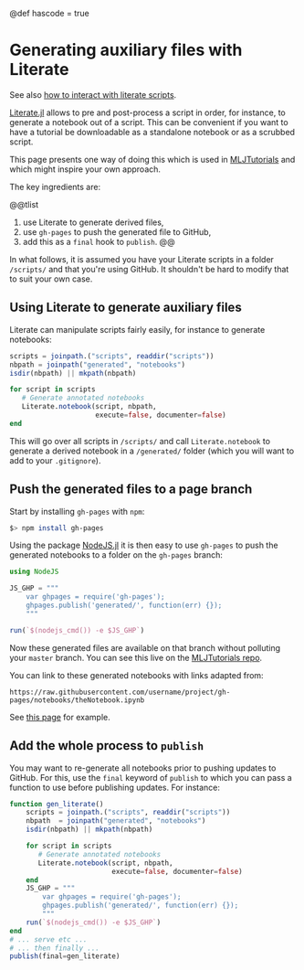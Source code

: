 @def hascode = true

# Generating auxiliary files with Literate

See also [how to interact with literate scripts](/code/literate/).

[Literate.jl](https://github.com/fredrikekre/Literate.jl) allows to pre and post-process a script in order, for instance, to generate a notebook out  of a script.
This can be convenient if you want to have a tutorial be downloadable as a standalone notebook or as a scrubbed script.

This page presents one way  of doing this which is used in [MLJTutorials](https://github.com/alan-turing-institute/MLJTutorials) and which  might inspire your own approach.

The key ingredients are:

@@tlist
1. use Literate to generate derived files,
1. use `gh-pages` to push the generated file to GitHub,
1. add this as a `final` hook to `publish`.
@@

In what follows, it is assumed you have your Literate scripts  in a folder `/scripts/` and that you're using GitHub.
It shouldn't be hard  to modify that to suit your own case.


## Using Literate to generate auxiliary files

Literate can manipulate scripts fairly easily, for instance to  generate notebooks:

```julia
scripts = joinpath.("scripts", readdir("scripts"))
nbpath = joinpath("generated", "notebooks")
isdir(nbpath) || mkpath(nbpath)

for script in scripts
   # Generate annotated notebooks
   Literate.notebook(script, nbpath,
                     execute=false, documenter=false)
end
```

This will go over all scripts in `/scripts/` and call `Literate.notebook` to generate a derived notebook in a `/generated/` folder (which you will want to add to your `.gitignore`).

## Push the generated files to a page branch

Start by installing  `gh-pages` with `npm`:

```bash
$> npm install gh-pages
```

Using the package [NodeJS.jl](https://github.com/davidanthoff/NodeJS.jl) it is then easy to use `gh-pages` to push the generated notebooks to a folder on the `gh-pages` branch:

```julia
using NodeJS

JS_GHP = """
    var ghpages = require('gh-pages');
    ghpages.publish('generated/', function(err) {});
    """

run(`$(nodejs_cmd()) -e $JS_GHP`)
```

Now these generated files are available on that branch without polluting your `master` branch.
You can see this live on the [MLJTutorials repo](https://github.com/alan-turing-institute/MLJTutorials/tree/gh-pages).

You can link to these generated notebooks with links adapted from:

```plaintext
https://raw.githubusercontent.com/username/project/gh-pages/notebooks/theNotebook.ipynb
```

See [this page](https://alan-turing-institute.github.io/MLJTutorials/pub/isl/lab-2.html) for example.

## Add the whole process to `publish`

You may want to re-generate all notebooks prior to pushing updates to GitHub.
For this, use the `final` keyword of `publish` to which you can pass a function to use before publishing updates.
For instance:

```julia
function gen_literate()
    scripts = joinpath.("scripts", readdir("scripts"))
    nbpath  = joinpath("generated", "notebooks")
    isdir(nbpath) || mkpath(nbpath)

    for script in scripts
       # Generate annotated notebooks
       Literate.notebook(script, nbpath,
                         execute=false, documenter=false)
    end
    JS_GHP = """
        var ghpages = require('gh-pages');
        ghpages.publish('generated/', function(err) {});
        """
    run(`$(nodejs_cmd()) -e $JS_GHP`)
end
# ... serve etc ...
# ... then finally ...
publish(final=gen_literate)
```
